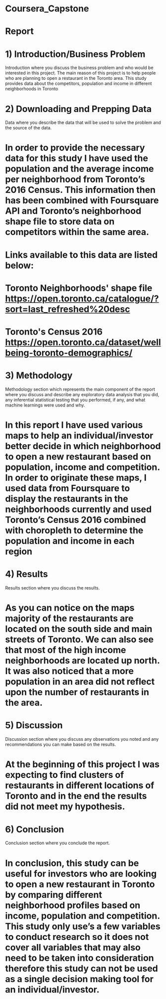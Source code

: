 # Coursera_Capstone

# Report
# 1) Introduction/Business Problem
Introduction where you discuss the business problem and who would be interested in this project.
The main reason of this project is to help people who are planning to open a restaurant in the Toronto area. This study provides data about the competitors, population and income in different neighborhoods in Toronto
# 2) Downloading and Prepping Data
Data where you describe the data that will be used to solve the problem and the source of the data.
# In order to provide the necessary data for this study I have used the population and the average income per neighborhood from Toronto’s 2016 Census. This information then has been combined with Foursquare API and Toronto’s neighborhood shape file to store data on competitors within the same area.
# Links available to this data are listed below:
# Toronto Neighborhoods' shape file https://open.toronto.ca/catalogue/?sort=last_refreshed%20desc
# Toronto's Census 2016 https://open.toronto.ca/dataset/wellbeing-toronto-demographics/
# 3) Methodology
Methodology section which represents the main component of the report where you discuss and describe any exploratory data analysis that you did, any inferential statistical testing that you performed, if any, and what machine learnings were used and why.
# In this report I have used various maps to help an individual/investor better decide in which neighborhood to open a new restaurant based on population, income and competition. In order to originate these maps, I used data from Foursquare to display the restaurants in the neighborhoods currently and used Toronto’s Census 2016 combined with choropleth to determine the population and income in each region

# 4) Results
Results section where you discuss the results.
# As you can notice on the maps majority of the restaurants are located on the south side and main streets of Toronto. We can also see that most of the high income neighborhoods are located up north. It was also noticed that a more population in an area did not reflect upon the number of restaurants in the area.
# 5) Discussion
Discussion section where you discuss any observations you noted and any recommendations you can make based on the results.
# At the beginning of this project I was expecting to find clusters of restaurants in different locations of Toronto and in the end the results did not meet my hypothesis.
# 6) Conclusion
Conclusion section where you conclude the report.
# In conclusion, this study can be useful for investors who are looking to open a new restaurant in Toronto by comparing different neighborhood profiles based on income, population and competition. This study only use’s a few variables to conduct research so it does not cover all variables that may also need to be taken into consideration therefore this study can not be used as a single decision making tool for an individual/investor.




